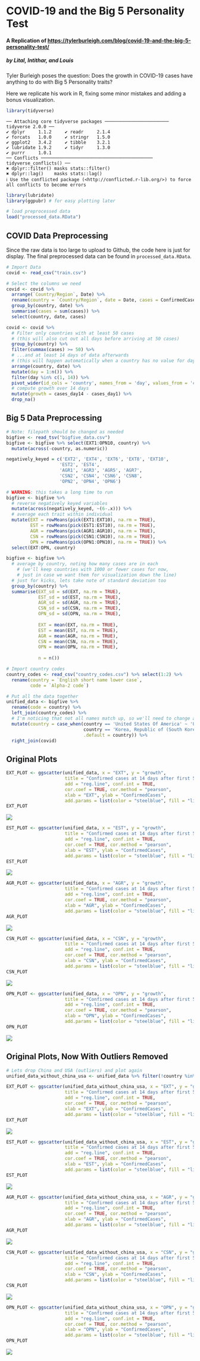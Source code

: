 COVID-19 and the Big 5 Personality Test
================

#### A Replication of <https://tylerburleigh.com/blog/covid-19-and-the-big-5-personality-test/>

##### by Lital, Intithar, and Louis

Tyler Burleigh poses the question: Does the growth in COVID-19 cases
have anything to do with Big 5 Personality traits?

Here we replicate his work in R, fixing some minor mistakes and adding a
bonus visualization.

``` r
library(tidyverse)
```

    ── Attaching core tidyverse packages ──────────────────────── tidyverse 2.0.0 ──
    ✔ dplyr     1.1.2     ✔ readr     2.1.4
    ✔ forcats   1.0.0     ✔ stringr   1.5.0
    ✔ ggplot2   3.4.2     ✔ tibble    3.2.1
    ✔ lubridate 1.9.2     ✔ tidyr     1.3.0
    ✔ purrr     1.0.1     
    ── Conflicts ────────────────────────────────────────── tidyverse_conflicts() ──
    ✖ dplyr::filter() masks stats::filter()
    ✖ dplyr::lag()    masks stats::lag()
    ℹ Use the conflicted package (<http://conflicted.r-lib.org/>) to force all conflicts to become errors

``` r
library(lubridate)
library(ggpubr) # for easy plotting later

# load preprocessed data
load("processed_data.RData")
```

## COVID Data Preprocessing

Since the raw data is too large to upload to Github, the code here is
just for display. The final preprocessed data can be found in
`processed_data.RData`.

``` r
# Import Data
covid <- read_csv("train.csv")

# Select the columns we need
covid <- covid %>% 
  arrange(`Country/Region`, Date) %>% 
  rename(country = `Country/Region`, date = Date, cases = ConfirmedCases) %>% 
  group_by(country, date) %>% 
  summarise(cases = sum(cases)) %>% 
  select(country, date, cases)

covid <- covid %>% 
  # Filter only countries with at least 50 cases
  # (this will also cut out all days before arriving at 50 cases)
  group_by(country) %>% 
  filter(cummax(cases) >= 50) %>% 
  # ...and at least 14 days of data afterwards 
  # (this will happen automatically when a country has no value for day 14)
  arrange(country, date) %>% 
  mutate(day = 1:n()) %>%
  filter(day %in% c(1, 14)) %>% 
  pivot_wider(id_cols = 'country', names_from = 'day', values_from = 'cases', names_prefix = "cases_day") %>% 
  # compute growth over 14 days
  mutate(growth = cases_day14 - cases_day1) %>% 
  drop_na()
```

## Big 5 Data Preprocessing

``` r
# Note: filepath should be changed as needed
bigfive <- read_tsv("bigfive_data.csv")
bigfive <- bigfive %>% select(EXT1:OPN10, country) %>% 
  mutate(across(-country, as.numeric))

negatively_keyed = c('EXT2', 'EXT4', 'EXT6', 'EXT8', 'EXT10',
                    'EST2', 'EST4',
                    'AGR1', 'AGR3', 'AGR5', 'AGR7', 
                    'CSN2', 'CSN4', 'CSN6', 'CSN8', 
                    'OPN2', 'OPN4', 'OPN6')

# WARNING: this takes a long time to run
bigfive <- bigfive %>% 
  # reverse negatively keyed variables
  mutate(across(negatively_keyed, ~(6-.x))) %>% 
  # average each trait within individual
  mutate(EXT = rowMeans(pick(EXT1:EXT10), na.rm = TRUE),
         EST = rowMeans(pick(EST1:EST10), na.rm = TRUE),
         AGR = rowMeans(pick(AGR1:AGR10), na.rm = TRUE),
         CSN = rowMeans(pick(CSN1:CSN10), na.rm = TRUE),
         OPN = rowMeans(pick(OPN1:OPN10), na.rm = TRUE)) %>% 
  select(EXT:OPN, country)

bigfive <- bigfive %>% 
  # average by country, noting how many cases are in each
    # (we'll keep countries with 1000 or fewer cases for now, 
    # just in case we want them for visualization down the line)
  # just for kicks, lets take note of standard deviation too
  group_by(country) %>% 
  summarise(EXT_sd = sd(EXT, na.rm = TRUE),
            EST_sd = sd(EST, na.rm = TRUE),
            AGR_sd = sd(AGR, na.rm = TRUE),
            CSN_sd = sd(CSN, na.rm = TRUE),
            OPN_sd = sd(OPN, na.rm = TRUE),
            
            EXT = mean(EXT, na.rm = TRUE),
            EST = mean(EST, na.rm = TRUE),
            AGR = mean(AGR, na.rm = TRUE),
            CSN = mean(CSN, na.rm = TRUE),
            OPN = mean(OPN, na.rm = TRUE),
            
            n = n()) 

# Import country codes
country_codes <- read_csv("country_codes.csv") %>% select(1:2) %>% 
  rename(country = `English short name lower case`,
         code = `Alpha-2 code`)

# Put all the data together
unified_data <- bigfive %>% 
  rename(code = country) %>% 
  left_join(country_codes) %>% 
  # I'm noticing that not all names match up, so we'll need to change a couple manually before the big join
  mutate(country = case_when(country == 'United States Of America' ~ 'US',
                             country == 'Korea, Republic of (South Korea)' ~ 'Korea, South',
                             .default = country)) %>% 
  right_join(covid)
```

## Original Plots

``` r
EXT_PLOT <- ggscatter(unified_data, x = "EXT", y = "growth", 
                      title = "Confirmed cases at 14 days after first 50 cases \nby average score on Big 5 factor Extraversion ", color = "steelblue",
                      add = "reg.line", conf.int = TRUE, 
                      cor.coef = TRUE, cor.method = "pearson",
                      xlab = "EXT", ylab = "ConfirmedCases",
                      add.params = list(color = "steelblue", fill = "lightblue"))
EXT_PLOT
```

![](README_files/figure-commonmark/unnamed-chunk-4-1.png)

``` r
EST_PLOT <- ggscatter(unified_data, x = "EST", y = "growth", 
                      title = "Confirmed cases at 14 days after first 50 cases \nby average score on Big 5 factor Emotional Stability ", color = "steelblue",
                      add = "reg.line", conf.int = TRUE, 
                      cor.coef = TRUE, cor.method = "pearson",
                      xlab = "EST", ylab = "ConfirmedCases",
                      add.params = list(color = "steelblue", fill = "lightblue"))
EST_PLOT
```

![](README_files/figure-commonmark/unnamed-chunk-4-2.png)

``` r
AGR_PLOT <- ggscatter(unified_data, x = "AGR", y = "growth", 
                      title = "Confirmed cases at 14 days after first 50 cases \nby average score on Big 5 factor Agreeableness ", color = "steelblue",
                      add = "reg.line", conf.int = TRUE, 
                      cor.coef = TRUE, cor.method = "pearson",
                      xlab = "AGR", ylab = "ConfirmedCases",
                      add.params = list(color = "steelblue", fill = "lightblue"))
AGR_PLOT
```

![](README_files/figure-commonmark/unnamed-chunk-4-3.png)

``` r
CSN_PLOT <- ggscatter(unified_data, x = "CSN", y = "growth", 
                      title = "Confirmed cases at 14 days after first 50 cases \nby average score on Big 5 factor Conscientiousness ", color = "steelblue",
                      add = "reg.line", conf.int = TRUE, 
                      cor.coef = TRUE, cor.method = "pearson",
                      xlab = "CSN", ylab = "ConfirmedCases",
                      add.params = list(color = "steelblue", fill = "lightblue"))
CSN_PLOT
```

![](README_files/figure-commonmark/unnamed-chunk-4-4.png)

``` r
OPN_PLOT <- ggscatter(unified_data, x = "OPN", y = "growth", 
                      title = "Confirmed cases at 14 days after first 50 cases \nby average score on Big 5 factor Openness ", color = "steelblue",
                      add = "reg.line", conf.int = TRUE, 
                      cor.coef = TRUE, cor.method = "pearson",
                      xlab = "OPN", ylab = "ConfirmedCases",
                      add.params = list(color = "steelblue", fill = "lightblue"))
OPN_PLOT
```

![](README_files/figure-commonmark/unnamed-chunk-4-5.png)

## Original Plots, Now With Outliers Removed

``` r
# Lets drop China and USA (outliers) and plot again
unified_data_without_china_usa <- unified_data %>% filter(!country %in% c('US', 'China'))

EXT_PLOT <- ggscatter(unified_data_without_china_usa, x = "EXT", y = "growth", 
                      title = "Confirmed cases at 14 days after first 50 cases \nby average score on Big 5 factor Extraversion ", color = "steelblue",
                      add = "reg.line", conf.int = TRUE, 
                      cor.coef = TRUE, cor.method = "pearson",
                      xlab = "EXT", ylab = "ConfirmedCases",
                      add.params = list(color = "steelblue", fill = "lightblue"))
EXT_PLOT
```

![](README_files/figure-commonmark/unnamed-chunk-5-1.png)

``` r
EST_PLOT <- ggscatter(unified_data_without_china_usa, x = "EST", y = "growth", 
                      title = "Confirmed cases at 14 days after first 50 cases \nby average score on Big 5 factor Emotional Stability ", color = "steelblue",
                      add = "reg.line", conf.int = TRUE, 
                      cor.coef = TRUE, cor.method = "pearson",
                      xlab = "EST", ylab = "ConfirmedCases",
                      add.params = list(color = "steelblue", fill = "lightblue"))
EST_PLOT
```

![](README_files/figure-commonmark/unnamed-chunk-5-2.png)

``` r
AGR_PLOT <- ggscatter(unified_data_without_china_usa, x = "AGR", y = "growth", 
                      title = "Confirmed cases at 14 days after first 50 cases \nby average score on Big 5 factor Agreeableness ", color = "steelblue",
                      add = "reg.line", conf.int = TRUE, 
                      cor.coef = TRUE, cor.method = "pearson",
                      xlab = "AGR", ylab = "ConfirmedCases",
                      add.params = list(color = "steelblue", fill = "lightblue"))
AGR_PLOT
```

![](README_files/figure-commonmark/unnamed-chunk-5-3.png)

``` r
CSN_PLOT <- ggscatter(unified_data_without_china_usa, x = "CSN", y = "growth", 
                      title = "Confirmed cases at 14 days after first 50 cases \nby average score on Big 5 factor Conscientiousness ", color = "steelblue",
                      add = "reg.line", conf.int = TRUE, 
                      cor.coef = TRUE, cor.method = "pearson",
                      xlab = "CSN", ylab = "ConfirmedCases",
                      add.params = list(color = "steelblue", fill = "lightblue"))
CSN_PLOT
```

![](README_files/figure-commonmark/unnamed-chunk-5-4.png)

``` r
OPN_PLOT <- ggscatter(unified_data_without_china_usa, x = "OPN", y = "growth", 
                      title = "Confirmed cases at 14 days after first 50 cases \nby average score on Big 5 factor Openness ", color = "steelblue",
                      add = "reg.line", conf.int = TRUE, 
                      cor.coef = TRUE, cor.method = "pearson",
                      xlab = "OPN", ylab = "ConfirmedCases",
                      add.params = list(color = "steelblue", fill = "lightblue"))
OPN_PLOT
```

![](README_files/figure-commonmark/unnamed-chunk-5-5.png)
